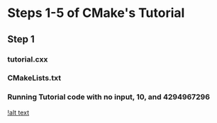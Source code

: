 # Steps 1-5 of CMake's Tutorial
## Step 1
### tutorial.cxx

### CMakeLists.txt


### Running Tutorial code with no input, 10, and 4294967296
[!alt text](https://i.gyazo.com/8fd2e3984e80a106d4c9a91a6ef6f24d.png)
